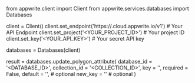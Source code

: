 from appwrite.client import Client
from appwrite.services.databases import Databases

client = Client()
client.set_endpoint('https://<REGION>.cloud.appwrite.io/v1') # Your API Endpoint
client.set_project('<YOUR_PROJECT_ID>') # Your project ID
client.set_key('<YOUR_API_KEY>') # Your secret API key

databases = Databases(client)

result = databases.update_polygon_attribute(
    database_id = '<DATABASE_ID>',
    collection_id = '<COLLECTION_ID>',
    key = '',
    required = False,
    default = '', # optional
    new_key = '' # optional
)
